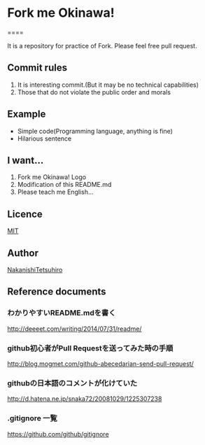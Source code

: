# Fork me Okinawa!
====

It is a repository for practice of Fork.
Please feel free pull request.

## Commit rules

1. It is interesting commit.(But it may be no technical capabilities)
2. Those that do not violate the public order and morals

## Example

* Simple code(Programming language, anything is fine)
* Hilarious sentence

## I want...

1. Fork me Okinawa! Logo
2. Modification of this README.md
3. Please teach me English...

## Licence

[MIT](https://github.com/tcnksm/tool/blob/master/LICENCE)

## Author

[NakanishiTetsuhiro](https://github.com/NakanishiTetsuhiro)

## Reference documents

### わかりやすいREADME.mdを書く

http://deeeet.com/writing/2014/07/31/readme/

### github初心者がPull Requestを送ってみた時の手順

http://blog.mogmet.com/github-abecedarian-send-pull-request/

### githubの日本語のコメントが化けていた

http://d.hatena.ne.jp/snaka72/20081029/1225307238


### .gitignore 一覧

https://github.com/github/gitignore